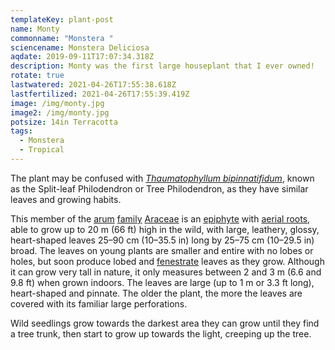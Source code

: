 ```yaml
---
templateKey: plant-post
name: Monty
commonname: "Monstera "
sciencename: Monstera Deliciosa
aqdate: 2019-09-11T17:07:34.318Z
description: Monty was the first large houseplant that I ever owned!
rotate: true
lastwatered: 2021-04-26T17:55:38.618Z
lastfertilized: 2021-04-26T17:55:39.419Z
image: /img/monty.jpg
image2: /img/monty.jpg
potsize: 14in Terracotta
tags:
  - Monstera
  - Tropical
---
```

 

  The plant may be confused with *[Thaumatophyllum bipinnatifidum](https://en.wikipedia.org/wiki/Thaumatophyllum_bipinnatifidum "Thaumatophyllum bipinnatifidum")*, known as the Split-leaf Philodendron or Tree Philodendron, as they have similar leaves and growing habits. <!--StartFragment-->


  This member of the [arum](https://en.wikipedia.org/wiki/Arum "Arum") [family](https://en.wikipedia.org/wiki/Family_(biology) "Family (biology)") [Araceae](https://en.wikipedia.org/wiki/Araceae "Araceae") is an [epiphyte](https://en.wikipedia.org/wiki/Epiphyte "Epiphyte") with [aerial roots](https://en.wikipedia.org/wiki/Aerial_roots "Aerial roots"), able to grow up to 20 m (66 ft) high in the wild, with large, leathery, glossy, heart-shaped leaves 25–90 cm (10–35.5 in) long by 25–75 cm (10–29.5 in) broad. The leaves on young plants are smaller and entire with no lobes or holes, but soon produce lobed and [fenestrate](https://en.wikipedia.org/wiki/Leaf_shape "Leaf shape") leaves as they grow.[](https://en.wikipedia.org/wiki/Monstera_deliciosa#cite_note-7) Although it can grow very tall in nature, it only measures between 2 and 3 m (6.6 and 9.8 ft) when grown indoors. The leaves are large (up to 1 m or 3.3 ft long), heart-shaped and pinnate. The older the plant, the more the leaves are covered with its familiar large perforations.


  Wild seedlings grow towards the darkest area they can grow until they find a tree trunk, then start to grow up towards the light, creeping up the tree.[](https://en.wikipedia.org/wiki/Monstera_deliciosa#cite_note-uconn-9)


